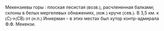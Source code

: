 ---
---

Мекензиевы горы
: плоская лесистая ⦅возв.⦆, расчлененная балками; склоны в белых мергелевых обнажениях, ⦅юж.⦆ круче ⦅сев.⦆. В 3,5 км. к ⦅С⦆→⦅СВ⦆ от ⦅н.п.⦆ Инкерман – в этих местах был хутор контр-адмирала Ф.Ф. Мекензи.
